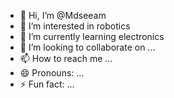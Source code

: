 - 👋 Hi, I’m @Mdseeam
- 👀 I’m interested in robotics
- 🌱 I’m currently learning electronics 
- 💞️ I’m looking to collaborate on ...
- 📫 How to reach me ...
- 😄 Pronouns: ...
- ⚡ Fun fact: ...

<!---
Mdseeam/Mdseeam is a ✨ special ✨ repository because its `README.md` (this file) appears on your GitHub profile.
You can click the Preview link to take a look at your changes.
--->
